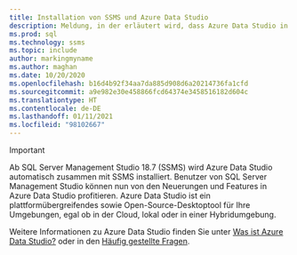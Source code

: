 ```yaml
---
title: Installation von SSMS und Azure Data Studio
description: Meldung, in der erläutert wird, dass Azure Data Studio in der SSMS-Installation enthalten ist
ms.prod: sql
ms.technology: ssms
ms.topic: include
author: markingmyname
ms.author: maghan
ms.date: 10/20/2020
ms.openlocfilehash: b16d4b92f34aa7da885d908d6a20214736fa1cfd
ms.sourcegitcommit: a9e982e30e458866fcd64374e3458516182d604c
ms.translationtype: HT
ms.contentlocale: de-DE
ms.lasthandoff: 01/11/2021
ms.locfileid: "98102667"
---
```

> [!Important]
> Ab SQL Server Management Studio 18.7 (SSMS) wird Azure Data Studio automatisch zusammen mit SSMS installiert. Benutzer von SQL Server Management Studio können nun von den Neuerungen und Features in Azure Data Studio profitieren. Azure Data Studio ist ein plattformübergreifendes sowie Open-Source-Desktoptool für Ihre Umgebungen, egal ob in der Cloud, lokal oder in einer Hybridumgebung.
>
> Weitere Informationen zu Azure Data Studio finden Sie unter [Was ist Azure Data Studio?](../azure-data-studio/what-is-azure-data-studio.md) oder in den [Häufig gestellte Fragen](../azure-data-studio/faq.md).